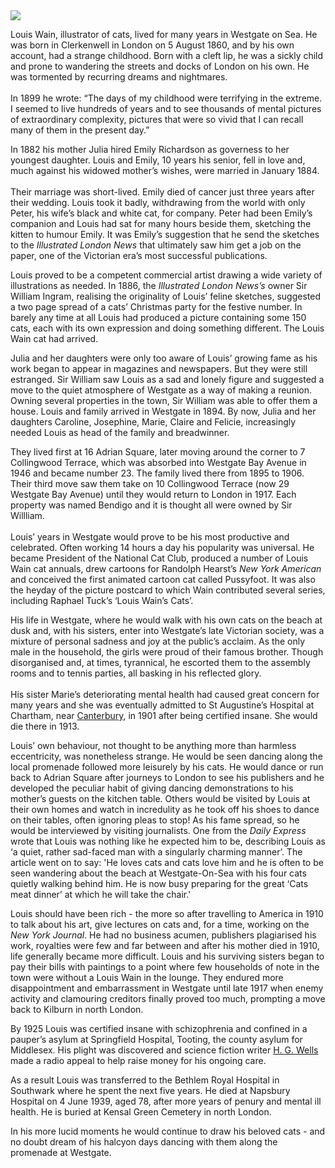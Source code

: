 <html><head></head><body><a href="https://juncture-digital.org"><img src="https://juncture-digital.org/images/ve-button.png"/></a>

<param author="Nick Evans" banner="https://upload.wikimedia.org/wikipedia/commons/1/15/Louis_Wain_The_bachelor_party.jpg" layout="vertical" title="Louis Wain" ve-config=""/>

Louis Wain, illustrator of cats, lived for many years in Westgate on Sea. He was born in Clerkenwell in London on 5 August 1860, and by his own account, had a strange childhood.  Born with a cleft lip, he was a sickly child and prone to wandering the streets and docks of London on his own.  He was tormented by recurring dreams and nightmares.
<br/><br/>
In 1899 he wrote: “The days of my childhood were terrifying in the  extreme.  I seemed to live hundreds of years and to see thousands of mental pictures of extraordinary complexity, pictures that were so vivid that I can recall many of them in the present day.”
<param manifest="https://iiif.juncture-digital.org/wc:Catwithacigar.jpg/manifest.json" ve-image-v2/>

In 1882 his mother Julia hired Emily Richardson as governess to her youngest daughter.  Louis and Emily, 10 years his senior, fell in love and, much against his widowed mother’s wishes, were married in January 1884.
<br/><br/>
Their marriage was short-lived. Emily died of cancer just three years after their wedding.  Louis took it badly, withdrawing from the world with only Peter, his wife’s black and white cat, for company.  Peter had been Emily’s companion and Louis had sat for many hours beside them, sketching the kitten to humour Emily.  It was Emily’s suggestion that he send the sketches to the _Illustrated London News_ that ultimately saw him get a job on the paper, one of the Victorian era’s most successful publications.
<param manifest="https://iiif.juncture-digital.org/wc:Our_artists_-_past_and_present_-_ILN_1892-0514-0016.jpg/manifest.json" ve-image-v2/>

Louis proved to be a competent commercial artist drawing a wide variety of illustrations as needed.  In 1886, the _Illustrated London News’s_ owner Sir William Ingram, realising the originality of Louis’ feline sketches, suggested a two page spread of a cats’ Christmas party for the festive number.  In barely any time at all Louis had produced a picture containing some 150 cats, each with its own expression and doing something different.  The Louis Wain cat had arrived.
<param manifest="https://iiif.juncture-digital.org/wc:A_group_of_cats_engaged_in_a_cycle-race_in_Hyde_Park%2C_London_Wellcome_V0023074.jpg/manifest.json" ve-image-v2/>

Julia and her daughters were only too aware of Louis’ growing fame as his work began to appear in magazines and newspapers. 
But they were still estranged.  Sir William saw Louis as a sad and lonely figure and suggested a move to the quiet atmosphere of 
Westgate as a way of making a reunion.  Owning several properties in the town, Sir William was able to offer them a house. 
Louis and family arrived in Westgate in 1894.  By now, Julia and her daughters Caroline, Josephine, Marie, Claire and Felicie, increasingly needed Louis as head of the family and breadwinner.
<param manifest="https://iiif.juncture-digital.org/wc:Carol_Singing_by_Louis_William_Wain%2C_watercolor.jpg/manifest.json" ve-image-v2/>

They lived first at 16 Adrian Square, later moving around the corner to 7 Collingwood Terrace, which was absorbed into 
Westgate Bay Avenue in 1946 and became number 23.  The family lived there from 1895 to 1906.  Their third move saw them take on 10 Collingwood Terrace (now 29 Westgate Bay Avenue) until they would return to London in 1917. Each property was named Bendigo and it is thought all were owned by Sir Willliam.
<br/><br/>
Louis’ years in Westgate would prove to be his most productive and celebrated.  Often working 14 hours a day his popularity was universal.  He became President 
of the National Cat Club, produced a number of Louis Wain cat annuals, drew cartoons for Randolph Hearst’s _New York American_ and conceived the first animated 
cartoon cat called Pussyfoot. It was also the heyday of the picture postcard to which Wain contributed several series, including Raphael 
Tuck’s ‘Louis Wain’s Cats’.
<param manifest="https://iiif.juncture-digital.org/wc:1905-04-04_front_Cat_car_crash.jpg/manifest.json" ve-image-v2/>

His life in Westgate, where he would walk with his own cats on the beach at dusk and, with his sisters, enter 
into Westgate’s late Victorian society, was a mixture of personal sadness and joy at the public’s acclaim. As the only male in the household, the girls were proud of their famous brother. Though disorganised and, at times, tyrannical, he escorted them to the assembly rooms and to tennis parties, all basking in his reflected glory.
<br/><br/>
His sister Marie’s deteriorating mental health had caused great concern for many years and she was eventually admitted to St Augustine’s Hospital at
Chartham, near [Canterbury](/canterbury/20c-canterbury-home), in 1901 after being certified insane.  She would die there in 1913.
<param manifest="https://iiif.juncture-digital.org/wc:Westgate_Bay_-_geograph.org.uk_-_1931362.jpg/manifest.json" ve-image-v2/>

Louis’ own behaviour, not thought to be anything more than harmless eccentricity, was nonetheless strange.  He would be seen dancing along the local 
promenade followed more leisurely by his cats.  He would dance or run back to Adrian Square after journeys to London to see his publishers and he developed the peculiar habit of giving dancing demonstrations to his mother’s guests on the kitchen table.  Others would be visited by Louis at their own 
homes and watch in incredulity as he took off his shoes to dance on their tables, often ignoring pleas to stop! As his fame spread, so he would be interviewed by visiting journalists.  One from the _Daily Express_ wrote that Louis was nothing like he expected him to be, describing Louis as ‘a quiet, rather sad-faced man with a singularly charming manner’. The article went on to say: 'He loves cats and cats love him and he is often to be seen wandering about the beach at Westgate-On-Sea with his four cats quietly walking behind him.  He is now busy preparing for the great ‘Cats meat dinner’ at which he will take the chair.'
<param manifest="https://iiif.juncture-digital.org/wc:L._Wain%27s_kaleidoscope_cat_II.jpg/manifest.json" ve-image-v2/>

Louis should have been rich - the more so after travelling to America in 1910 to talk about his art, give lectures on cats and, for a time, working on the _New York Journal_.  He had no business acumen, publishers plagiarised his work, royalties were few and far between and after his mother died in 1910, life generally became more difficult.  Louis and his surviving sisters began to pay their bills with paintings to a point where few households of note in the town were without a Louis Wain in the lounge. They endured more disappointment and embarrassment in Westgate until late 1917 when enemy activity and clamouring creditors finally proved too much, prompting a move back to Kilburn in north London.
<param manifest="https://iiif.juncture-digital.org/wc:Wein_catpoker.jpg/manifest.json" ve-image-v2/> 

By 1925 Louis was certified insane with schizophrenia and confined in a pauper’s asylum at Springfield Hospital, Tooting, 
the county asylum for Middlesex. His plight was discovered and science fiction writer [H. G. Wells](/20c/20c-wellshg-biography) made a radio appeal to help raise money for his ongoing care.
<param manifest="https://iiif.juncture-digital.org/wc:A_cat_in_%22gothic%22_style._Gouache_by_Louis_Wain%2C_1925-1939._Wellcome_L0026931.jpg/manifest.json" ve-image-v2/>

As a result Louis was transferred to the Bethlem Royal Hospital in Southwark where he spent the next five years.  He died at 
Napsbury Hospital on 4 June 1939, aged 78, after more years of penury and mental ill health.  He is buried at Kensal Green 
Cemetery in north London.
<param manifest="https://iiif.juncture-digital.org/wc:Bethlem_Royal_Hospital_Main_building_view_1.jpg/manifest.json" ve-image-v2/>

In his more lucid moments he would continue to draw his beloved cats - and no doubt dream of his halcyon days dancing with them along the promenade at Westgate.
<param manifest="https://iiif.juncture-digital.org/wc:Three_cats_singing._Gouache_by_Louis_Wain%2C_1925-1939._Wellcome_L0026168.jpg/manifest.json" ve-image-v2/> 
</body></html>